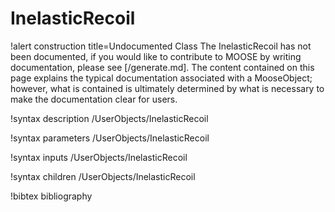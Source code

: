 <!-- MOOSE Documentation Stub: Remove this when content is added. -->

# InelasticRecoil

!alert construction title=Undocumented Class
The InelasticRecoil has not been documented, if you would like to contribute to MOOSE by
writing documentation, please see [/generate.md]. The content contained on this page explains
the typical documentation associated with a MooseObject; however, what is contained is ultimately
determined by what is necessary to make the documentation clear for users.

!syntax description /UserObjects/InelasticRecoil

!syntax parameters /UserObjects/InelasticRecoil

!syntax inputs /UserObjects/InelasticRecoil

!syntax children /UserObjects/InelasticRecoil

!bibtex bibliography
